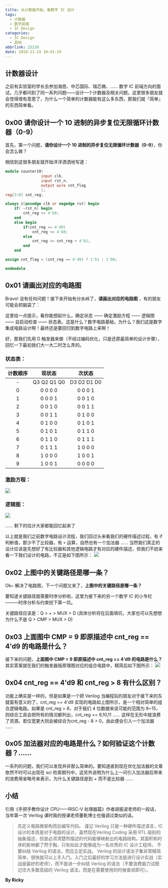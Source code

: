 ```yaml
---
title: 从计数器开始，看数字 IC 设计
tags:
  - 计数器
  - 数字前端
  - IC Design
categories:
  - IC Design
  - 其他
abbrlink: 25239
date: 2018-11-24 10:41:29
---
```


## 计数器设计

之前有实验室的学长去参加海思、中芯国际、瑞芯微、...... 数字 IC 前端方向的面试，几乎都问到了同一系列问题——设计一个计数器及相关问题。这里很多朋友就会觉得很有意思了，为什么一个简单的计数器能有这么多东西，那我们就『简单』的东西简单看。

<!-- more -->

## 0x00 请你设计一个 10 进制的异步复位无限循环计数器（0-9）
首先，第一个问题，**请你设计一个 10 进制的异步复位无限循环计数器（0-9）**，你会怎么做？

相信到这很多朋友就开始洋洋洒洒地写道：

```verilog
module counter10(
                input clk,
                input rst_n,
                output wire cnt_flag
                );
reg[3:0] cnt_reg;

always @(posedge clk or negedge rst) begin
    if( ~rst_n) begin
        cnt_reg <= 4'b0;
    end
    else begin
        if(cnt_reg == 4'd9)
            cnt_reg <= 4'b0;
        else
            cnt_reg <= cnt_reg + 4'b1;
        end
    end

assign cnt_flag = (cnt_reg == 4'd9) ? 1'b1 : 1'b0;

endmodule
```

## 0x01 请画出对应的电路图
Bravo! 没有任何问题！接下来开始有分水岭了，**请画出对应的电路图** ，有的朋友可能会抓脑袋了：

这里给一点提示，看你能想起什么，确定状态 —— 确定激励方程 —— 逻辑图 —— 自启动检查 —— 状态表。这是什么？数字电路基础，为什么？我们这是数字集成电路设计啊！最终还是要回归到数字电路上来啊！

好，那我们先用 D 触发器来做（不经过编码优化，只是还原最简单的设计步骤），回忆一下最初我们大一大二时怎么弄的。

### 状态表：

| 计数顺序 | 现状态 | 次状态 |
|:---: | :---: |:---:|
| - | Q3 Q2 Q1 Q0 | D3 D2 D1 D0 |
| 0 | 0 0 0 0 | 0 0 0 1 |
| 1 | 0 0 0 1 | 0 0 1 0 |
| 2 | 0 0 1 0 | 0 0 1 1 |
| 3 | 0 0 1 1 | 0 1 0 0 |
| 4 | 0 1 0 0 | 0 1 0 1 |
| 5 | 0 1 0 1 | 0 1 1 0 |
| 6 | 0 1 1 0 | 0 1 1 1 |
| 7 | 0 1 1 1 | 1 0 0 0 |
| 8 | 1 0 0 0 | 1 0 0 1 |
| 9 | 1 0 0 1 | 0 0 0 0 |

### 激励方程：
![](https://mytu-1252671182.cos.ap-shanghai.myqcloud.com/hexo/%E5%8D%A1%E8%AF%BA%E5%9B%BE.png)

### 逻辑图：
![](https://mytu-1252671182.cos.ap-shanghai.myqcloud.com/hexo/%E5%8D%81%E8%BF%9B%E5%88%B6D%E8%A7%A6%E5%8F%91%E5%99%A8.png)

...... 剩下的估计大家都能回忆起来了

以上就是我们之前数字电路设计流程，我们回过头来看我们的硬件描述过程，有 if 判断值，那少不了比较器，有 `+` 运算，自然也有一个加法器 ...... 当然我们真正的设计应该是先想好了有比较器和其他逻辑电路才有对应的硬件描述，但我们不妨来看一下我们设计的电路，不正是如下图所示：
![](https://mytu-1252671182.cos.ap-shanghai.myqcloud.com/hexo/%E5%8D%81%E8%BF%9B%E5%88%B6.png)

## 0x02 上图中的关键路径是哪一条？
Ok~ 解决了电路图，下一个问题又来了，**上图中的关键路径是哪一条？**

要知道关键路径就需要时序分析啦，这里为接下来的另一个数字 IC 的小专栏———时序分析与约束挖下第一坑。

关键路径应该是：Q > + > MUX > D (具体分析将在后面填坑，大家也可以先想想为什么不是 Q > CMP > MUX > D)

## 0x03 上面图中 CMP = 9 即原描述中 cnt_reg == 4'd9 的电路是什么？

接下来的问题，**上面图中 CMP = 9 即原描述中 cnt_reg == 4'd9 的电路是什么？**
其实答案就在我们的触发器版原理图对应的组合电路中，精简后如下图所示：
![](https://mytu-1252671182.cos.ap-shanghai.myqcloud.com/hexo/CMP.png)

## 0x04 cnt_reg == 4'd9 和 cnt_reg > 8 有什么区别？
功能上确实是一样的，但是如果是一个把 Verilog 当编程玩的朋友对于接下来的东就蛮有意义的了，cnt_reg == 4'd9 实现的电路如上图所示，是一个相对简单的组合逻辑电路。如果是 cnt_reg > 8，对于我们 4 位数据来说可能的范围为 9~15，则综合工具会把所有的情况都列出，cnt_reg == 9,10,11 …… 这样在无形中就浪费了资源。若位宽更大则会被综合为cnt_reg - 8 > 0，由此便会引入一个加法器 ……

## 0x05 加法器对应的电路是什么？如何验证这个计数器？......
一系列的问题，我们可以发现并非那么简单的。要知道直到现在优化加法器的文章依然不时可以出现在 sci 检索期刊中，这另外说明为什么上一问引入加法器后带来的浪费用省略号来表示，为什么关键路径是到 + 而不是比较器 ……

## 小结
引用《手把手教你设计 CPU——RISC-V 处理器篇》作者胡振波老师的一段话，当年第一次 Verilog 课时我的授课老师董乾博士也强调过类似的话。
> 先定义电路微架构而后编写代码。
> 谨记 Verilog 只是一种硬件描述语言，IC 设计的本质是对于电路的设计，虽然现在Verilog Coding 采用 RTL 级别的抽象描述，但是必须清楚所描述的代码能够映射出的电路结构，其面积和时序的影响都了然于胸，只有如此才能够成为一名优秀的 IC 设计工程师。
> 不要纠结 Verilog 的语法，而应立足实战。
> Verilog 的设计语法子集非常精简简单，很快就可以上手入门。入门之后最好的学习方法是进行设计实战（实战是最好的老师），而不是进一步纠结 Verilog 的语法（不要浪费脑力试图记住大多数高级的 Verilog 语法，而是在需要使用的时候查阅即可）。

**By Ricky**
